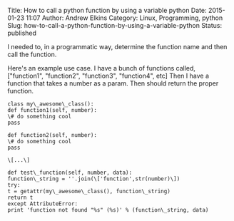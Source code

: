 Title: How to call a python function by using a variable python
Date: 2015-01-23 11:07
Author: Andrew Elkins
Category: Linux, Programming, python
Slug: how-to-call-a-python-function-by-using-a-variable-python
Status: published

I needed to, in a programmatic way, determine the function name and then
call the function.

Here's an example use case. I have a bunch of functions called,
\["function1", "function2", "function3", "function4", etc\] Then I have
a function that takes a number as a param. Then should return the proper
function.

~~~~  
class my\_awesome\_class():  
def function1(self, number):  
\# do something cool  
pass

def function2(self, number):  
\# do something cool  
pass

\[...\]

def test\_function(self, number, data):  
function\_string = ''.join(\['function',str(number)\])  
try:  
t = getattr(my\_awesome\_class(), function\_string)  
return t  
except AttributeError:  
print 'function not found "%s" (%s)' % (function\_string, data)  
~~~~
